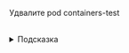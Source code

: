 Удвалите pod containers-test

<br>
<details><summary>Подсказка</summary>
<br>

Для удаления pod'а можно выполнить команду:
`kubectl delete pod containers-test`

</details>



